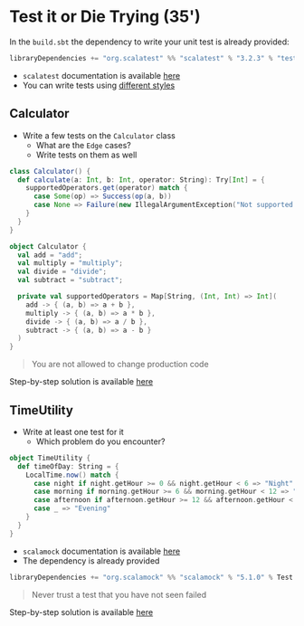 # Test it or Die Trying (35')
In the `build.sbt` the dependency to write your unit test is already provided: 
```scala
libraryDependencies += "org.scalatest" %% "scalatest" % "3.2.3" % "test"
```

- `scalatest` documentation is available [here](https://www.scalatest.org/)
- You can write tests using [different styles](https://www.scalatest.org/user_guide/selecting_a_style)

## Calculator
- Write a few tests on the `Calculator` class
  - What are the `Edge` cases?
  - Write tests on them as well

```scala
class Calculator() {
  def calculate(a: Int, b: Int, operator: String): Try[Int] = {
    supportedOperators.get(operator) match {
      case Some(op) => Success(op(a, b))
      case None => Failure(new IllegalArgumentException("Not supported operator"))
    }
  }
}

object Calculator {
  val add = "add";
  val multiply = "multiply";
  val divide = "divide";
  val subtract = "subtract";

  private val supportedOperators = Map[String, (Int, Int) => Int](
    add -> { (a, b) => a + b },
    multiply -> { (a, b) => a * b },
    divide -> { (a, b) => a / b },
    subtract -> { (a, b) => a - b }
  )
}
```

> You are not allowed to change production code

Step-by-step solution is available [here](../solutions/scala/step-by-step.md)

## TimeUtility
- Write at least one test for it
    - Which problem do you encounter?

```scala
object TimeUtility {
  def timeOfDay: String = {
    LocalTime.now() match {
      case night if night.getHour >= 0 && night.getHour < 6 => "Night"
      case morning if morning.getHour >= 6 && morning.getHour < 12 => "Morning"
      case afternoon if afternoon.getHour >= 12 && afternoon.getHour < 18 => "Afternoon"
      case _ => "Evening"
    }
  }
}
```

- `scalamock` documentation is available [here](https://scalamock.org/)
- The dependency is already provided
```scala
libraryDependencies += "org.scalamock" %% "scalamock" % "5.1.0" % Test
```

> Never trust a test that you have not seen failed

Step-by-step solution is available [here](../solutions/scala/step-by-step.md)